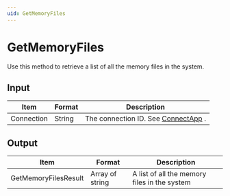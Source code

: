```yaml
---
uid: GetMemoryFiles
---
```


# GetMemoryFiles

Use this method to retrieve a list of all the memory files in the system.

## Input

| Item       | Format | Description                                                                      |
|------------|--------|----------------------------------------------------------------------------------|
| Connection | String | The connection ID. See [ConnectApp](xref:ConnectApp) . |

## Output

| Item                 | Format          | Description                                  |
|----------------------|-----------------|----------------------------------------------|
| GetMemoryFilesResult | Array of string | A list of all the memory files in the system |

